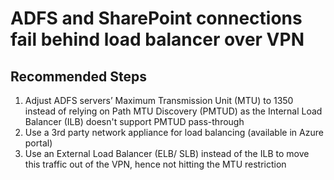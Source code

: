 <properties
	pageTitle="ADFS and SharePoint connections fail behind load balancer over VPN"
	description="Troubleshoot ADFS and SharePoint connection failures behind load balancer over virtual network"
	service="microsoft.network"
	resource="loadbalancers"
	category="Connectivity"
	searchTags=""
	authors="radwiv"
	ms.author="radwiv"
	displayOrder="3"
	selfHelpType="resource"
	supportTopicIds=""
	resourceTags=""
	productPesIds=""
	cloudEnvironments="public, MoonCake"
	articleId="023f725e-1d77-4f07-a760-f2b706725bf3"
/>

# ADFS and SharePoint connections fail behind load balancer over VPN

## **Recommended Steps**

1. Adjust ADFS servers’ Maximum Transmission Unit (MTU) to 1350 instead of relying on Path MTU Discovery (PMTUD) as the Internal Load Balancer (ILB) doesn't support PMTUD pass-through
2.	Use a 3rd party network appliance for load balancing (available in Azure portal)
3.	Use an External Load Balancer (ELB/ SLB) instead of the ILB to move this traffic out of the VPN, hence not hitting the MTU restriction
